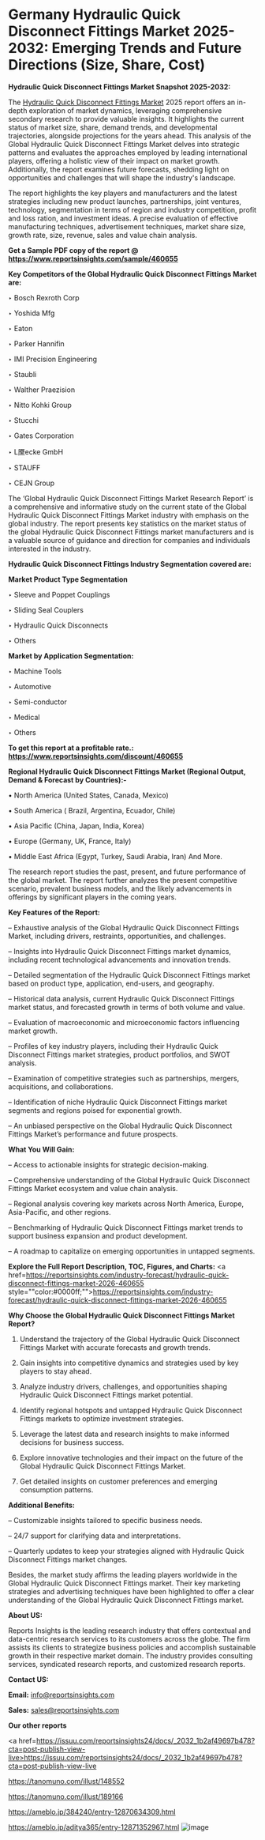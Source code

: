 # Germany Hydraulic Quick Disconnect Fittings Market 2025-2032: Emerging Trends and Future Directions (Size, Share, Cost)

<strong>Hydraulic Quick Disconnect Fittings Market Snapshot 2025-2032:</strong>

The <a href=https://www.reportsinsights.com/sample/460655>Hydraulic Quick Disconnect Fittings Market</a> 2025 report offers an in-depth exploration of market dynamics, leveraging comprehensive secondary research to provide valuable insights. It highlights the current status of market size, share, demand trends, and developmental trajectories, alongside projections for the years ahead. This analysis of the Global Hydraulic Quick Disconnect Fittings Market delves into strategic patterns and evaluates the approaches employed by leading international players, offering a holistic view of their impact on market growth. Additionally, the report examines future forecasts, shedding light on opportunities and challenges that will shape the industry's landscape.

The report highlights the key players and manufacturers and the latest strategies including new product launches, partnerships, joint ventures, technology, segmentation in terms of region and industry competition, profit and loss ration, and investment ideas. A precise evaluation of effective manufacturing techniques, advertisement techniques, market share size, growth rate, size, revenue, sales and value chain analysis.

<strong>Get a Sample PDF copy of the report @ <a href=https://www.reportsinsights.com/sample/460655 style=color:#0000ff;>https://www.reportsinsights.com/sample/460655</a></strong>

<strong>Key Competitors of the Global Hydraulic Quick Disconnect Fittings Market are:</strong>

‣ Bosch Rexroth Corp

‣ Yoshida Mfg

‣ Eaton

‣ Parker Hannifin

‣ IMI Precision Engineering

‣ Staubli

‣ Walther Praezision

‣ Nitto Kohki Group

‣ Stucchi

‣ Gates Corporation

‣ L黡ecke GmbH

‣ STAUFF

‣ CEJN Group

The ‘Global Hydraulic Quick Disconnect Fittings Market Research Report’ is a comprehensive and informative study on the current state of the Global Hydraulic Quick Disconnect Fittings Market industry with emphasis on the global industry. The report presents key statistics on the market status of the global Hydraulic Quick Disconnect Fittings market manufacturers and is a valuable source of guidance and direction for companies and individuals interested in the industry.

<strong>Hydraulic Quick Disconnect Fittings Industry Segmentation covered are:</strong>

<strong>Market Product Type Segmentation</strong>

‣ Sleeve and Poppet Couplings

‣ Sliding Seal Couplers

‣ Hydraulic Quick Disconnects

‣ Others

<strong>Market by Application Segmentation:</strong>

‣ Machine Tools

‣ Automotive

‣ Semi-conductor

‣ Medical

‣ Others

<strong>To get this report at a profitable rate.: <a href=https://www.reportsinsights.com/discount/460655 style=color:#0000ff;>https://www.reportsinsights.com/discount/460655</a></strong>

<strong>Regional Hydraulic Quick Disconnect Fittings Market (Regional Output, Demand &amp; Forecast by Countries):-</strong>

• North America (United States, Canada, Mexico)

• South America ( Brazil, Argentina, Ecuador, Chile)

• Asia Pacific (China, Japan, India, Korea)

• Europe (Germany, UK, France, Italy)

• Middle East Africa (Egypt, Turkey, Saudi Arabia, Iran) And More.

The research report studies the past, present, and future performance of the global market. The report further analyzes the present competitive scenario, prevalent business models, and the likely advancements in offerings by significant players in the coming years.

<strong>Key Features of the Report:</strong>

– Exhaustive analysis of the Global Hydraulic Quick Disconnect Fittings Market, including drivers, restraints, opportunities, and challenges.

– Insights into Hydraulic Quick Disconnect Fittings market dynamics, including recent technological advancements and innovation trends.

– Detailed segmentation of the Hydraulic Quick Disconnect Fittings market based on product type, application, end-users, and geography.

– Historical data analysis, current Hydraulic Quick Disconnect Fittings market status, and forecasted growth in terms of both volume and value.

– Evaluation of macroeconomic and microeconomic factors influencing market growth.

– Profiles of key industry players, including their Hydraulic Quick Disconnect Fittings market strategies, product portfolios, and SWOT analysis.

– Examination of competitive strategies such as partnerships, mergers, acquisitions, and collaborations.

– Identification of niche Hydraulic Quick Disconnect Fittings market segments and regions poised for exponential growth.

– An unbiased perspective on the Global Hydraulic Quick Disconnect Fittings Market’s performance and future prospects.

<strong>What You Will Gain:</strong>

– Access to actionable insights for strategic decision-making.

– Comprehensive understanding of the Global Hydraulic Quick Disconnect Fittings Market ecosystem and value chain analysis.

– Regional analysis covering key markets across North America, Europe, Asia-Pacific, and other regions.

– Benchmarking of Hydraulic Quick Disconnect Fittings market trends to support business expansion and product development.

– A roadmap to capitalize on emerging opportunities in untapped segments.

<strong>Explore the Full Report Description, TOC, Figures, and Charts:</strong>
<a href=https://reportsinsights.com/industry-forecast/hydraulic-quick-disconnect-fittings-market-2026-460655 style=""color:#0000ff;"">https://reportsinsights.com/industry-forecast/hydraulic-quick-disconnect-fittings-market-2026-460655</a>

<strong>Why Choose the Global Hydraulic Quick Disconnect Fittings Market Report?</strong>

1. Understand the trajectory of the Global Hydraulic Quick Disconnect Fittings Market with accurate forecasts and growth trends.

2. Gain insights into competitive dynamics and strategies used by key players to stay ahead.

3. Analyze industry drivers, challenges, and opportunities shaping Hydraulic Quick Disconnect Fittings market potential.

4. Identify regional hotspots and untapped Hydraulic Quick Disconnect Fittings markets to optimize investment strategies.

5. Leverage the latest data and research insights to make informed decisions for business success.

6. Explore innovative technologies and their impact on the future of the Global Hydraulic Quick Disconnect Fittings Market.

7. Get detailed insights on customer preferences and emerging consumption patterns.

<strong>Additional Benefits:</strong>

– Customizable insights tailored to specific business needs.

– 24/7 support for clarifying data and interpretations.

– Quarterly updates to keep your strategies aligned with Hydraulic Quick Disconnect Fittings market changes.

Besides, the market study affirms the leading players worldwide in the Global Hydraulic Quick Disconnect Fittings market. Their key marketing strategies and advertising techniques have been highlighted to offer a clear understanding of the Global Hydraulic Quick Disconnect Fittings market.

<strong><strong>About US</strong>:</strong>

Reports Insights is the leading research industry that offers contextual and data-centric research services to its customers across the globe. The firm assists its clients to strategize business policies and accomplish sustainable growth in their respective market domain. The industry provides consulting services, syndicated research reports, and customized research reports.

<strong>Contact US:</strong>

<p class=><b>Email:</b> <a href=mailto:info@reportsinsights.com>info@reportsinsights.com</a></p>
<p class=><b>Sales:</b> <a href=mailto:sales@reportsinsights.com>sales@reportsinsights.com</a></p>

<strong>Our other reports</strong>

<a href=https://issuu.com/reportsinsights24/docs/_2032_1b2af49697b478?cta=post-publish-view-live>https://issuu.com/reportsinsights24/docs/_2032_1b2af49697b478?cta=post-publish-view-live</a>

<a href=https://tanomuno.com/illust/148552>https://tanomuno.com/illust/148552</a>

<a href=https://tanomuno.com/illust/189166>https://tanomuno.com/illust/189166</a>

<a href=https://ameblo.jp/384240/entry-12870634309.html>https://ameblo.jp/384240/entry-12870634309.html</a>

<a href=https://ameblo.jp/aditya365/entry-12871352967.html>https://ameblo.jp/aditya365/entry-12871352967.html</a>
![image](https://github.com/user-attachments/assets/939b99d7-eb59-43f3-96aa-7b1286dec292)
